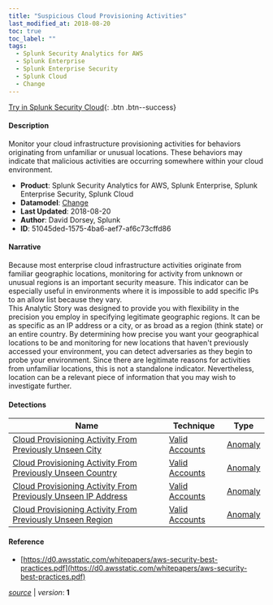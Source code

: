```yaml
---
title: "Suspicious Cloud Provisioning Activities"
last_modified_at: 2018-08-20
toc: true
toc_label: ""
tags:
  - Splunk Security Analytics for AWS
  - Splunk Enterprise
  - Splunk Enterprise Security
  - Splunk Cloud
  - Change
---
```


[Try in Splunk Security Cloud](https://www.splunk.com/en_us/cyber-security.html){: .btn .btn--success}

#### Description

Monitor your cloud infrastructure provisioning activities for behaviors originating from unfamiliar or unusual locations. These behaviors may indicate that malicious activities are occurring somewhere within your cloud environment.

- **Product**: Splunk Security Analytics for AWS, Splunk Enterprise, Splunk Enterprise Security, Splunk Cloud
- **Datamodel**: [Change](https://docs.splunk.com/Documentation/CIM/latest/User/Change)
- **Last Updated**: 2018-08-20
- **Author**: David Dorsey, Splunk
- **ID**: 51045ded-1575-4ba6-aef7-af6c73cffd86

#### Narrative

Because most enterprise cloud infrastructure activities originate from familiar geographic locations, monitoring for activity from unknown or unusual regions is an important security measure. This indicator can be especially useful in environments where it is impossible to add specific IPs to an allow list because they vary.\
This Analytic Story was designed to provide you with flexibility in the precision you employ in specifying legitimate geographic regions. It can be as specific as an IP address or a city, or as broad as a region (think state) or an entire country. By determining how precise you want your geographical locations to be and monitoring for new locations that haven't previously accessed your environment, you can detect adversaries as they begin to probe your environment. Since there are legitimate reasons for activities from unfamiliar locations, this is not a standalone indicator. Nevertheless, location can be a relevant piece of information that you may wish to investigate further.

#### Detections

| Name        | Technique   | Type         |
| ----------- | ----------- |--------------|
| [Cloud Provisioning Activity From Previously Unseen City](/cloud/cloud_provisioning_activity_from_previously_unseen_city/) | [Valid Accounts](/tags/#valid-accounts) | [Anomaly](https://github.com/splunk/security_content/wiki/Detection-Analytic-Types) |
| [Cloud Provisioning Activity From Previously Unseen Country](/cloud/cloud_provisioning_activity_from_previously_unseen_country/) | [Valid Accounts](/tags/#valid-accounts) | [Anomaly](https://github.com/splunk/security_content/wiki/Detection-Analytic-Types) |
| [Cloud Provisioning Activity From Previously Unseen IP Address](/cloud/cloud_provisioning_activity_from_previously_unseen_ip_address/) | [Valid Accounts](/tags/#valid-accounts) | [Anomaly](https://github.com/splunk/security_content/wiki/Detection-Analytic-Types) |
| [Cloud Provisioning Activity From Previously Unseen Region](/cloud/cloud_provisioning_activity_from_previously_unseen_region/) | [Valid Accounts](/tags/#valid-accounts) | [Anomaly](https://github.com/splunk/security_content/wiki/Detection-Analytic-Types) |

#### Reference

* [https://d0.awsstatic.com/whitepapers/aws-security-best-practices.pdf](https://d0.awsstatic.com/whitepapers/aws-security-best-practices.pdf)



[*source*](https://github.com/splunk/security_content/tree/develop/stories/suspicious_cloud_provisioning_activities.yml) \| *version*: **1**